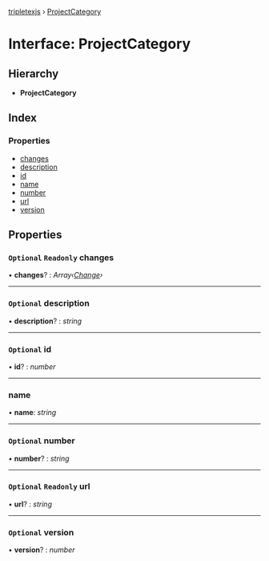 [tripletexjs](../README.md) › [ProjectCategory](projectcategory.md)

# Interface: ProjectCategory

## Hierarchy

* **ProjectCategory**

## Index

### Properties

* [changes](projectcategory.md#optional-readonly-changes)
* [description](projectcategory.md#optional-description)
* [id](projectcategory.md#optional-id)
* [name](projectcategory.md#name)
* [number](projectcategory.md#optional-number)
* [url](projectcategory.md#optional-readonly-url)
* [version](projectcategory.md#optional-version)

## Properties

### `Optional` `Readonly` changes

• **changes**? : *Array‹[Change](../modules/change.md)›*

___

### `Optional` description

• **description**? : *string*

___

### `Optional` id

• **id**? : *number*

___

###  name

• **name**: *string*

___

### `Optional` number

• **number**? : *string*

___

### `Optional` `Readonly` url

• **url**? : *string*

___

### `Optional` version

• **version**? : *number*
